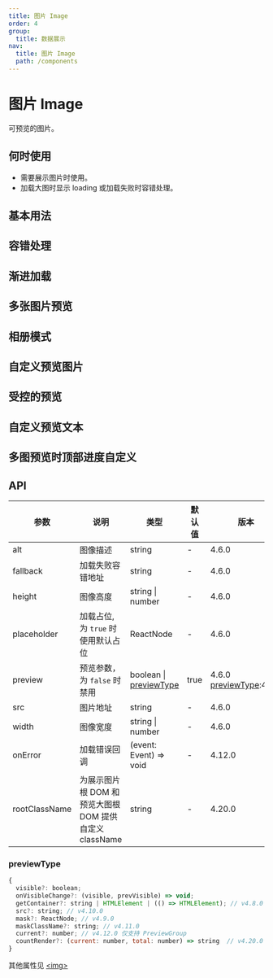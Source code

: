 ```yaml
---
title: 图片 Image
order: 4
group:
  title: 数据展示
nav:
  title: 图片 Image
  path: /components
---
```


# 图片 Image

可预览的图片。

## 何时使用

- 需要展示图片时使用。
- 加载大图时显示 loading 或加载失败时容错处理。

## 基本用法

<code src="./demos/basic.tsx"></code>

## 容错处理

<code src="./demos/fallback.tsx"></code>

## 渐进加载

<code src="./demos/placeholder.tsx"></code>

## 多张图片预览

<code src="./demos/preview-group.tsx"></code>

## 相册模式

<code src="./demos/preview-group-visible.tsx"></code>

## 自定义预览图片

<code src="./demos/previewSrc.tsx"></code>

## 受控的预览

<code src="./demos/controlled-preview.tsx"></code>

## 自定义预览文本

<code src="./demos/preview-mask.tsx"></code>

## 多图预览时顶部进度自定义

<code src="./demos/preview-group-top-progress.tsx"></code>

## API

| 参数          | 说明                                                   | 类型                                   | 默认值 | 版本                                    |
| ------------- | ------------------------------------------------------ | -------------------------------------- | ------ | --------------------------------------- |
| alt           | 图像描述                                               | string                                 | -      | 4.6.0                                   |
| fallback      | 加载失败容错地址                                       | string                                 | -      | 4.6.0                                   |
| height        | 图像高度                                               | string \| number                       | -      | 4.6.0                                   |
| placeholder   | 加载占位, 为 `true` 时使用默认占位                     | ReactNode                              | -      | 4.6.0                                   |
| preview       | 预览参数，为 `false` 时禁用                            | boolean \| [previewType](#previewType) | true   | 4.6.0 [previewType](#previewType):4.7.0 |
| src           | 图片地址                                               | string                                 | -      | 4.6.0                                   |
| width         | 图像宽度                                               | string \| number                       | -      | 4.6.0                                   |
| onError       | 加载错误回调                                           | (event: Event) => void                 | -      | 4.12.0                                  |
| rootClassName | 为展示图片根 DOM 和预览大图根 DOM 提供自定义 className | string                                 | -      | 4.20.0                                  |

### previewType

```js
{
  visible?: boolean;
  onVisibleChange?: (visible, prevVisible) => void;
  getContainer?: string | HTMLElement | (() => HTMLElement); // v4.8.0
  src?: string; // v4.10.0
  mask?: ReactNode; // v4.9.0
  maskClassName?: string; // v4.11.0
  current?: number; // v4.12.0 仅支持 PreviewGroup
  countRender?: (current: number, total: number) => string  // v4.20.0 仅支持 PreviewGroup
}
```

其他属性见 [&lt;img>](https://developer.mozilla.org/en-US/docs/Web/HTML/Element/img#Attributes)
